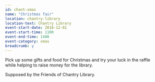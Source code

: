 ```yaml
---
id: chant-xmas
name: "Christmas fair"
location: chantry-library
location-text: Chantry Library
event-start-date: 2018-12-01
event-start-time: 1100
event-end-time: 1400
event-category: xmas
breadcrumb: y
---
```


Pick up some gifts and food for Christmas and try your luck in the raffle while helping to raise money for the library.

Supposed by the Friends of Chantry Library.
